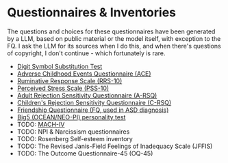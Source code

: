 # Questionnaires & Inventories
The questions and choices for these questionnaires have been generated by a LLM, based on public material or the model itself, with exception to the FQ. 
I ask the LLM for its sources when I do this, and when there's questions of copyright, I don't continue - which fortunately is rare.

- [Digit Symbol Substitution Test](../questionnaires/dsst/index.html)
- [Adverse Childhood Events Questionnaire (ACE)](../questionnaires/ace/index.html)
- [Ruminative Response Scale (RRS-10)](../questionnaires/rrs-10/index.html)
- [Perceived Stress Scale (PSS-10)](../questionnaires/pss-10/index.html)
- [Adult Rejection Sensitivity Questionnaire (A-RSQ)](../questionnaires/a-rsq/index.html)
- [Children's Rejection Sensitivity Questionnaire (C-RSQ)](../questionnaires/c-rsq/index.html)
- [Friendship Questionnaire (FQ, used in ASD diagnosis)](../questionnaires/friendship-questionnaire/index.html)
- [Big5 (OCEAN/NEO-PI) personality test](../questionnaires/big5/index.html)
- TODO: [MACH-IV](https://github.com/yetanotherchris/openpsychometrics/blob/main/MACH_data/codebook.txt)
- TODO: NPI & Narcissism questionnaires
- TODO: Rosenberg Self-esteem inventory
- TODO: The Revised Janis-Field Feelings of Inadequacy Scale (JFFIS)
- TODO: The Outcome Questionnaire-45 (OQ-45)